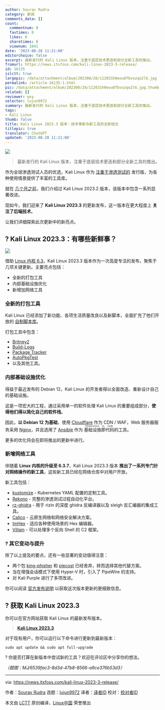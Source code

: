 ```yaml
---
author: Sourav Rudra
category: 新闻
comments_data: []
count:
  commentnum: 0
  favtimes: 0
  likes: 0
  sharetimes: 0
  viewnum: 1641
date: '2023-08-28 11:21:00'
editorchoice: false
excerpt: 最新发行的 Kali Linux 版本，注重于底层技术更迭和部分全新工具的推出。
fromurl: https://news.itsfoss.com/kali-linux-2023-3-release/
id: 16135
islctt: true
largepic: /data/attachment/album/202308/28/112031h0eou0fbvozqo2l6.jpg
permalink: /article-16135-1.html
pic: /data/attachment/album/202308/28/112031h0eou0fbvozqo2l6.jpg.thumb.jpg
related: []
reviewer: wxy
selector: lujun9972
summary: 最新发行的 Kali Linux 版本，注重于底层技术更迭和部分全新工具的推出。
tags:
- Kali Linux
thumb: false
title: Kali Linux 2023.3 版本：技术革新与新工具的全新结合
titlepic: true
translator: ChatGPT
updated: '2023-08-28 11:21:00'
---
```


![](/data/attachment/album/202308/28/112031h0eou0fbvozqo2l6.jpg)



> 
> 最新发行的 Kali Linux 版本，注重于底层技术更迭和部分全新工具的推出。
> 
> 
> 


作为全球渗透测试人员的优选，Kali Linux 作为 [注重于渗透测试的](https://itsfoss.com/linux-hacking-penetration-testing/) 发行版，为各种使用情景提供了丰富的工具库。


就在 [几个月之前](https://news.itsfoss.com/kali-linux-2023-2-release/)，我们介绍过 Kali Linux 2023.2 版本，该版本中包含一系列显著改进。


现如今，我们迎来了 **Kali Linux 2023.3** 的更新发布，这一版本在更大程度上 **关注了后端技术**。


让我们详细探索此次更新中的新亮点。


? Kali Linux 2023.3：有哪些新鲜事？
---------------------------


![](/data/attachment/album/202308/28/112100bf9p9g3f820ii32p.png)


借助 [Linux 内核 6.3](https://news.itsfoss.com/linux-kernel-6-3/)，Kali Linux 2023.3 版本作为一次高度专注的发布，聚焦于几项关键更新。主要亮点包括：


* 全新的打包工具
* 内部基础设施优化
* 新增加网络工具


### 全新的打包工具


Kali Linux 已经添加了新功能、各项生活质量改良以及新脚本，全面扩充了他们开放的 [自制脚本库](https://gitlab.com/kalilinux/tools/packaging)。


打包工具中包含：


* [Britney2](http://repo.kali.org/britney)
* [Build-Logs](http://repo.kali.org/build-logs/)
* [Package Tracker](https://pkg.kali.org/)
* [AutoPkgTest](https://autopkgtest.kali.org/)
* 以及其他工具。


### 内部基础设施优化


得益于最近发布的 Debian 12，Kali Linux 的开发者得以全面改造、重新设计自己的基础设施。


这是一项宏大的工程，通过采用单一的软件处理 Kali Linux 的重要组成部分，**使得他们得以简化自己的软件栈**。


因此，**以 Debian 12 为基础**，使用 [Cloudflare](https://www.cloudflare.com/) 作为 CDN / WAF，Web 服务器服务采用 [Nginx](https://www.nginx.com/)，并且选用了 [Ansible](https://www.ansible.com/) 作为 <ruby> 基础设施即代码 <rt>  Infrastructure as Code </rt></ruby>的工具。


更多的优化将会在即将推出的更新中进行。


### 新增网络工具


伴随着 **Linux 内核的升级至 6.3.7**，Kali Linux 2023.3 版本 **推出了一系列专门针对网络操作的新工具**，这些新工具已经在网络仓库中对用户开放。


新工具包括：


* [kustomize](https://www.kali.org/tools/kustomize/) - Kubernetes YAML 配置的定制工具。
* [Rekono](https://www.kali.org/tools/rekono-kbx/) - 完整的渗透测试过程自动化平台。
* [rz-ghidra](https://www.kali.org/tools/rz-ghidra/) - 用于 rizin 的深度 ghidra 反编译器以及 sleigh 反汇编器的集成工具。
* [Calico](https://www.kali.org/tools/calico/) - 云原生网络和网络安全解决方案。
* [ImHex](https://www.kali.org/tools/imhex/) - 适应各种使用场景的 Hex 编辑器。
* [Villain](https://www.kali.org/tools/villain/) - 可以处理多个反向 Shell 的 C2 框架。


### ?️ 其它变动与提升


除了以上提及的要点，还有一些显著的变动值得注意：


* 两个包 [king-phisher](https://www.kali.org/tools/king-phisher/) 和 [plecost](https://www.kali.org/tools/plecost/) 已经舍弃，转而选择其他代替方案。
* 当在增强会话模式下使用 Hyper-V 时，引入了 PipeWire 的支持。
* 对 Kali Purple 进行了多项改进。


你可以阅读 [官方发布说明](https://www.kali.org/blog/kali-linux-2023-3-release/) 以获取这次版本更新的更细致信息。


? 获取 Kali Linux 2023.3
----------------------


你可以在官方网站获取 Kali Linux 的最新发布版本。



> 
> **[Kali Linux 2023.3](https://www.kali.org/get-kali/)**
> 
> 
> 


对于现有用户，你可以运行以下命令进行更新到最新版本：



```
sudo apt update && sudo apt full-upgrade

```

? 你是否打算在新版本中尝试新的工具？欢迎在评论区中分享你的想法。


*（题图：MJ/6539fac3-8d3d-47b8-8566-a9ce376b53d3）*




---


via: <https://news.itsfoss.com/kali-linux-2023-3-release/>


作者：[Sourav Rudra](https://news.itsfoss.com/author/sourav/) 选题：[lujun9972](https://github.com/lujun9972) 译者：[译者ID](https://github.com/%E8%AF%91%E8%80%85ID) 校对：[校对者ID](https://github.com/%E6%A0%A1%E5%AF%B9%E8%80%85ID)


本文由 [LCTT](https://github.com/LCTT/TranslateProject) 原创编译，[Linux中国](https://linux.cn/) 荣誉推出